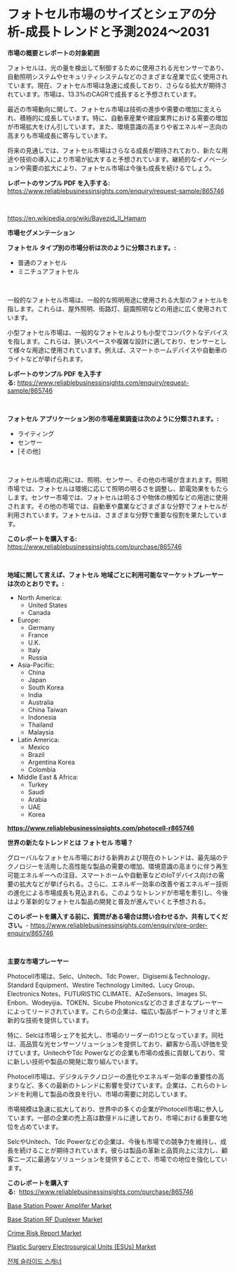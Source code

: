 <p><h1>フォトセル市場のサイズとシェアの分析-成長トレンドと予測2024〜2031</h1></p><p><strong>市場の概要とレポートの対象範囲</strong></p>
<p><p>フォトセルは、光の量を検出して制御するために使用される光センサーであり、自動照明システムやセキュリティシステムなどのさまざまな産業で広く使用されています。現在、フォトセル市場は急速に成長しており、さらなる拡大が期待されています。市場は、13.3%のCAGRで成長すると予想されています。</p><p>最近の市場動向に関して、フォトセル市場は技術の進歩や需要の増加に支えられ、積極的に成長しています。特に、自動車産業や建設業界における需要の増加が市場拡大をけん引しています。また、環境意識の高まりや省エネルギー志向の高まりも市場成長に寄与しています。</p><p>将来の見通しでは、フォトセル市場はさらなる成長が期待されており、新たな用途や技術の導入により市場が拡大すると予想されています。継続的なイノベーションや需要の拡大により、フォトセル市場は今後も成長を続けるでしょう。</p></p>
<p><strong>レポートのサンプル PDF を入手する:</strong> <a href="https://www.reliablebusinessinsights.com/enquiry/request-sample/865746">https://www.reliablebusinessinsights.com/enquiry/request-sample/865746</a></p>
<p>&nbsp;</p>
<p><a href="https://en.wikipedia.org/wiki/Bayezid_II_Hamam">https://en.wikipedia.org/wiki/Bayezid_II_Hamam</a></p>
<p><strong>市場セグメンテーション</strong></p>
<p><strong>フォトセル タイプ別の市場分析は次のように分類されます。:</strong></p>
<p><ul><li>普通のフォトセル</li><li>ミニチュアフォトセル</li></ul></p>
<p>&nbsp;</p>
<p><p>一般的なフォトセル市場は、一般的な照明用途に使用される大型のフォトセルを指します。これらは、屋外照明、街路灯、庭園照明などの用途に広く使用されています。</p><p>小型フォトセル市場は、一般的なフォトセルよりも小型でコンパクトなデバイスを指します。これらは、狭いスペースや複雑な設計に適しており、センサーとして様々な用途に使用されています。例えば、スマートホームデバイスや自動車のライトなどが挙げられます。</p></p>
<p><strong>レポートのサンプル PDF を入手する:</strong>&nbsp;<a href="https://www.reliablebusinessinsights.com/enquiry/request-sample/865746">https://www.reliablebusinessinsights.com/enquiry/request-sample/865746</a></p>
<p>&nbsp;</p>
<p><strong> フォトセル アプリケーション別の市場産業調査は次のように分類されます。:</strong></p>
<p><ul><li>ライティング</li><li>センサー</li><li>[その他]</li></ul></p>
<p>&nbsp;</p>
<p><p>フォトセル市場の応用には、照明、センサー、その他の市場が含まれます。照明市場では、フォトセルは環境に応じて照明の明るさを調整し、節電効果をもたらします。センサー市場では、フォトセルは明るさや物体の検知などの用途に使用されます。その他の市場では、自動車や農業などさまざまな分野でフォトセルが利用されています。フォトセルは、さまざまな分野で重要な役割を果たしています。</p></p>
<p><strong>このレポートを購入する:</strong>&nbsp; <a href="https://www.reliablebusinessinsights.com/purchase/865746">https://www.reliablebusinessinsights.com/purchase/865746</a></p>
<p>&nbsp;</p>
<p><strong>地域に関して言えば、フォトセル 地域ごとに利用可能なマーケットプレーヤーは次のとおりです。:</strong></p>
<p><ul>
    <li>
        North America:
        <ul>
            <li>United States</li>
            <li>Canada</li>
        </ul>
    </li>
    <li>
        Europe:
        <ul>
            <li>Germany</li>
            <li>France</li>
            <li>U.K.</li>
            <li>Italy</li>
            <li>Russia</li>
        </ul>
    </li>
    <li>
        Asia-Pacific:
        <ul>
            <li>China</li>
            <li>Japan</li>
            <li>South Korea</li>
            <li>India</li>
            <li>Australia</li>
            <li>China Taiwan</li>
            <li>Indonesia</li>
            <li>Thailand</li>
            <li>Malaysia</li>
        </ul>
    </li>
    <li>
        Latin America:
        <ul>
            <li>Mexico</li>
            <li>Brazil</li>
            <li>Argentina Korea</li>
            <li>Colombia</li>
        </ul>
    </li>
    <li>
        Middle East & Africa:
        <ul>
            <li>Turkey</li>
            <li>Saudi</li>
            <li>Arabia</li>
            <li>UAE</li>
            <li>Korea</li>
        </ul>
    </li>
    </ul></p>
<p><strong><a href="https://www.reliablebusinessinsights.com/photocell-r865746">https://www.reliablebusinessinsights.com/photocell-r865746</a></strong>&nbsp;</p>
<p><strong>世界の新たなトレンドとは フォトセル 市場？</strong></p>
<p><p>グローバルなフォトセル市場における新興および現在のトレンドは、最先端のテクノロジーを活用した高性能な製品の需要の増加、環境意識の高まりに伴う再生可能エネルギーへの注目、スマートホームや自動車などのIoTデバイス向けの需要の拡大などが挙げられる。さらに、エネルギー効率の改善や省エネルギー技術の進化による市場成長も見込まれる。このようなトレンドが市場を牽引し、今後はより革新的なフォトセル製品の開発と普及が進んでいくと予想される。</p></p>
<p><strong>このレポートを購入する前に、質問がある場合は問い合わせるか、共有してください。</strong>- <a href="https://www.reliablebusinessinsights.com/enquiry/pre-order-enquiry/865746">https://www.reliablebusinessinsights.com/enquiry/pre-order-enquiry/865746</a></p>
<p>&nbsp;</p>
<p><strong>主要な市場プレーヤー</strong></p>
<p><p>Photocell市場は、Selc、Unitech、Tdc Power、Digisemi＆Technology、Standard Equipment、Westire Technology Limited、Lucy Group、Electronics Notes、FUTURISTIC CLIMATE、AZoSensors、Images SI、Enbon、Wodeyijia、TOKEN、Sicube Photonicsなどのさまざまなプレーヤーによってリードされています。これらの企業は、幅広い製品ポートフォリオと革新的な技術を提供しています。</p><p>特に、Selcは市場シェアを拡大し、市場のリーダーの1つとなっています。同社は、高品質な光センサーソリューションを提供しており、顧客から高い評価を受けています。UnitechやTdc Powerなどの企業も市場の成長に貢献しており、常に新しい技術や製品の開発に取り組んでいます。</p><p>Photocell市場は、デジタルテクノロジーの進化やエネルギー効率の重要性の高まりなど、多くの最新のトレンドに影響を受けています。企業は、これらのトレンドを利用して製品の改良を行い、市場の需要に対応しています。</p><p>市場規模は急速に拡大しており、世界中の多くの企業がPhotocell市場に参入しています。一部の企業の売上高は数億ドルに達しており、市場における重要な地位を占めています。</p><p>SelcやUnitech、Tdc Powerなどの企業は、今後も市場での競争力を維持し、成長を続けることが期待されています。彼らは製品の革新と品質向上に注力し、顧客ニーズに最適なソリューションを提供することで、市場での地位を強化しています。</p></p>
<p><strong>このレポートを購入する:</strong>&nbsp;&nbsp;<a href="https://www.reliablebusinessinsights.com/purchase/865746">https://www.reliablebusinessinsights.com/purchase/865746</a></p>
<p><p><a href="https://github.com/SheilaBruen2023/Market-Research-Report-List-2/blob/main/base-station-power-amplifer-market.md">Base Station Power Amplifer Market</a></p><p><a href="https://github.com/marthawweekle/Market-Research-Report-List-2/blob/main/base-station-rf-duplexer-market.md">Base Station RF Duplexer Market</a></p><p><a href="https://issuu.com/reportprime-2/docs/crime-risk-report-market-size-2030.pptx">Crime Risk Report Market</a></p><p><a href="https://medium.com/@luke.russell779/insights-into-the-plastic-surgery-electrosurgical-units-esus-industry-market-financial-status-646d660b69c6">Plastic Surgery Electrosurgical Units (ESUs) Market</a></p><p><a href="https://github.com/Nicolasrown5/Market-Research-Report-List-1/blob/main/154903060178.md">전체 슬라이드 스캐너</a></p></p>